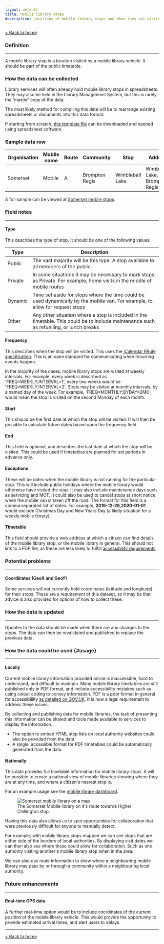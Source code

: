 ```yaml
---
layout: default
title: Mobile library stops
description: Locations of mobile library stops and when they are visited
---
```


[&lt; Back to home](./)

### Definition

---

A mobile library stop is a location visited by a mobile library vehicle. It should be part of the public timetable.

### How the data can be collected

Library services will often already hold mobile library stops in spreadsheets. They may also be held in the Library Management System, but this is rarely the 'master' copy of the data.

The most likely method for compiling this data will be to rearrange existing spreadsheets or documents into this data format.

If starting from scratch, [this template file](https://raw.githubusercontent.com/LibrariesHacked/schema-librarydata/master/templates/mobile_library_stops.csv) can be downloaded and opened using spreadsheet software.

### Sample data row

| Organisation | Mobile name | Route | Community | Stop | Address | Postcode | GeoX | GeoY | Day | Type | Arrival | Departure | Frequency | Start | End | Exceptions | Timetable |
| ------------ | ----------- | ----- | --------- | ---- | ------- | -------- | ---- | ---- | --- | ---- | ------- | --------- | --------- | ----- | --- | ---------- | --------- |
| Somerset | Mobile | A | Brompton Regis | Wimbleball Lake | Wimbleball Lake, Brompton Regis | TA22 9NU | -3.47537 | 51.064823 | Tuesday | Public | 10:05 | 10:20 | FREQ=WEEKLY;INTERVAL=4 | 2019-11-12 |  |  | Link to webpage |

A full sample can be viewed at [Somerset mobile stops](https://github.com/LibrariesHacked/schema-librarydata/blob/master/data/mobile_library_stops_somerset.csv).

### Field notes

---

#### Type

This describes the type of stop. It should be one of the following values.

| Type | Description |
| ---- | ----------- |
| Public | The vast majority will be this type. A stop available to all members of the public |
| Private | In some situations it may be necessary to mark stops as Private. For example, home visits in the middle of mobile routes |
| Dynamic | Time set aside for stops where the time could be used dynamically by the mobile van. For example, to allow for request stops |
| Other | Any other situation where a stop is included in the timetable. This could be to include maintenance such as refuelling, or lunch breaks |

#### Frequency

This describes when the stop will be visited. This uses the [iCalendar RRule specification](https://icalendar.org/iCalendar-RFC-5545/3-8-5-3-recurrence-rule.html). This is an open standard for communicating when recurring events happen.

In the majority of the cases, mobile library stops are visited at weekly intervals. For example, every week is described as 'FREQ=WEEKLY;INTERVAL=1', every two weeks would be 'FREQ=WEEKLY;INTERVAL=2'. Stops may be visited at monthly intervals, by a named day of the week. For example, 'FREQ=MONTHLY;BYDAY=2MO', would mean the stop is visited on the second Monday of each month.

#### Start

This should be the first date at which the stop will be visited. It will then be possible to calculate future dates based upon the frequency field.

#### End

This field is optional, and describes the last date at which the stop will be visited. This could be used if timetables are planned for set periods in advance only.

#### Exceptions

These will be dates when the mobile library is not running for the particular stop. This will include public holidays where the mobile library would otherwise have visited the stop. It may also include maintenance days such as servicing and MOT. It could also be used to cancel stops at short notice when the mobile van is taken off the road. The format for this field is a comma separated list of dates. For example, **2019-12-26,2020-01-01** would exclude Christmas Day and New Years Day (a likely situation for a weekly mobile library).

#### Timetable

This field should provide a web address at which a citizen can find details of the mobile library stop, or the mobile library in general. This should not link to a PDF file, as these are less likely to fulfill [accessibility requirements](https://gds.blog.gov.uk/2018/07/16/why-gov-uk-content-should-be-published-in-html-and-not-pdf/).

### Potential problems

---

#### Coordinates (GeoX and GeoY)

Some services will not currently hold coordinates (latitude and longitude) for their stops. These are a requirement of this dataset, so it may be that advice is also provided for options of how to collect these.

### How the data is updated

---

Updates to the data should be made when there are any changes to the stops. The data can then be revalidated and published to replace the previous data.

### How the data could be used {#usage}

---

#### Locally

Current mobile library information provided online is inaccessible, hard to understand, and difficult to maintain. Many mobile library timetables are still published only in PDF format, and include accessibility mistakes such as using colour coding to convey information. PDF is a poor format in general for accessibililty [as detailed on GOV.UK](https://www.gov.uk/guidance/how-to-publish-on-gov-uk/accessible-pdfs). It is now a legal requirement to address these issues.

By collecting and publishing data for mobile libraries, the task of presenting this information can be shared and tools made available to services to display the information.

- The option to embed HTML stop lists on local authority websites could also be provided from the data
- A single, accessible format for PDF timetables could be automatically generated from the data.

#### Nationally

This data provides full timetable information for mobile library stops. It will be possible to create a national view of mobile libraries showing where they are at any time, and where a citizen's nearest stop is.

For an example usage see the [mobile library dashboard](https://www.mobilelibraries.org).

<figure>
    <img src="{{site.url}}/images/mobile_library_stops_somerset.png" alt="Somerset mobile library on a map"/>
    <figcaption>The Somerset Mobile library on it's route towards Higher Chillington stop.</figcaption>
</figure>

Having this data also allows us to spot opportunities for collaboration that were previously difficult for anyone to manually detect.

For example, with mobile library stops mapped we can see stops that are either side of the borders of local authorities. By displaying visit dates we can then also see where these could allow for collaboration. Such as one authority visiting another's mobile library stop when in the area.

We can also use route information to show where a neighbouring mobile library may pass by or through a community within a neighbouring local authority.

### Future enhancements

---

#### Real-time GPS data

A further real-time option would be to include coordinates of the current position of the mobile library vehicle. This would provide the opportunity to provide estimated arrival times, and alert users to delays.

---

[&lt; Back to home](./)
